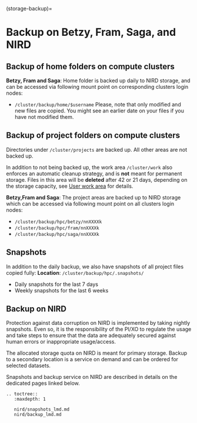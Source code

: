 (storage-backup)=

# Backup on Betzy, Fram, Saga, and NIRD


## Backup of home folders on compute clusters

**Betzy, Fram and Saga**: Home folder is backed up daily to NIRD storage, and can be accessed via following mount point on corresponding clusters login nodes:
- `/cluster/backup/home/$username`
Please, note that only modified and new files are copied. You might see an earlier date on your files if you have not modified them.

## Backup of project folders on compute clusters 

Directories under `/cluster/projects` are backed up. All other areas are not backed up.

In addition to not being backed up, the work area `/cluster/work` also enforces
an automatic cleanup strategy, and is **not** meant for permanent storage.
Files in this area will be **deleted** after 42 or 21 days, depending on the storage capacity,
see [User work area](user-work-area) for details.

**Betzy,Fram and Saga**: The project areas are backed up to NIRD storage which can be accessed via following mount point on all clusters login nodes:
- `/cluster/backup/hpc/betzy/nnXXXXk`
- `/cluster/backup/hpc/fram/nnXXXXk`
- `/cluster/backup/hpc/saga/nnXXXXk`

## Snapshots

In addition to the daily backup, we also have snapshots of all project files copied fully:
**Location**: `/cluster/backup/hpc/.snapshots/`
- Daily snapshots for the last 7 days
- Weekly snapshots for the last 6 weeks


## Backup on NIRD

Protection against data corruption on NIRD is implemented by taking nightly snapshots. Even so, it is the responsibility of the PI/XO to regulate the usage and take steps to ensure that the data are adequately secured against human errors or inappropriate usage/access.

The allocated storage quota on NIRD is meant for primary storage. Backup to a secondary location is a service on demand and can be ordered for selected datasets.

Snapshots and backup service on NIRD are described in details on the dedicated pages linked below.

```{eval-rst}
.. toctree::
   :maxdepth: 1

   nird/snapshots_lmd.md
   nird/backup_lmd.md
```
